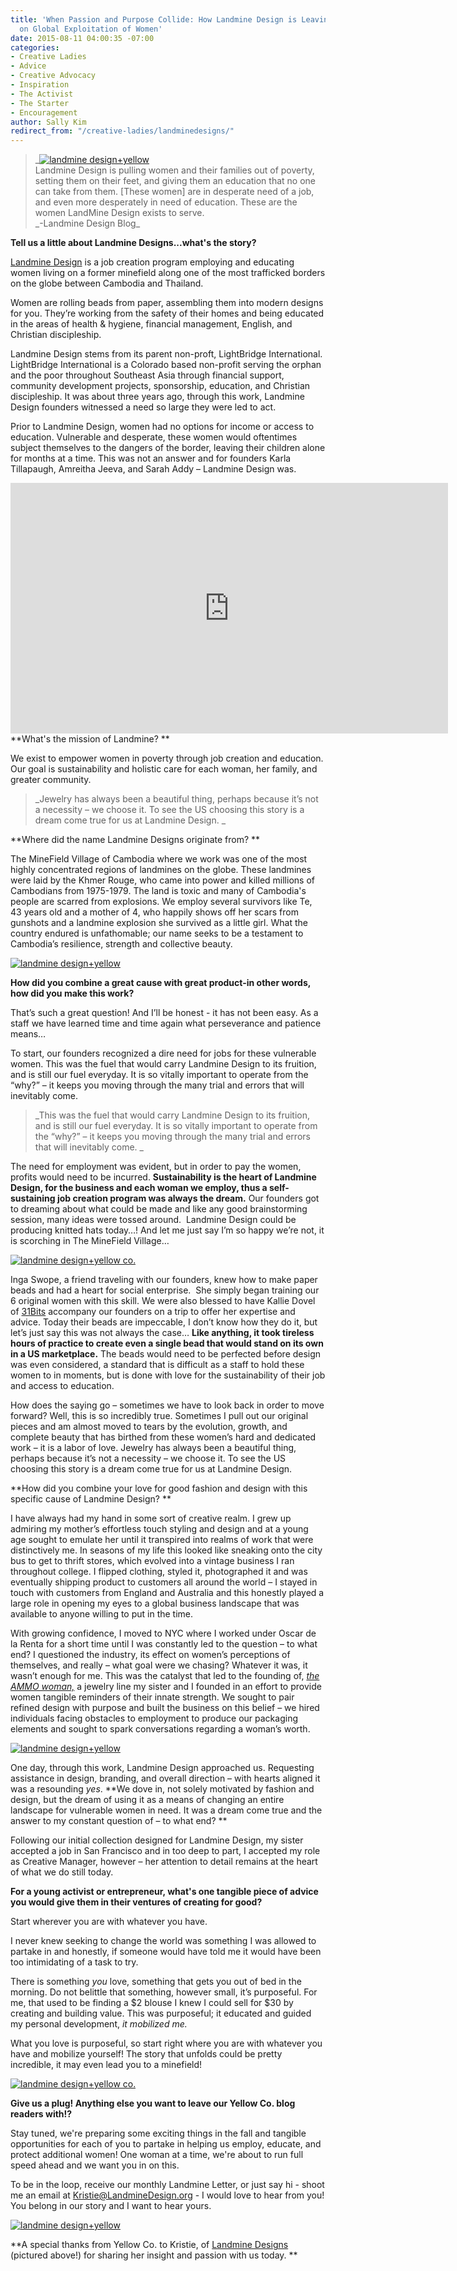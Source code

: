 ```yaml
---
title: 'When Passion and Purpose Collide: How Landmine Design is Leaving Their Mark
  on Global Exploitation of Women'
date: 2015-08-11 04:00:35 -07:00
categories:
- Creative Ladies
- Advice
- Creative Advocacy
- Inspiration
- The Activist
- The Starter
- Encouragement
author: Sally Kim
redirect_from: "/creative-ladies/landminedesigns/"
---
```


> _[![landmine design+yellow](https://yellow-blog-images.imgix.net/2015/08/Sew-Vuy.jpg)](https://yellow-blog-images.imgix.net/2015/08/Sew-Vuy.jpg)  
> Landmine Design is pulling women and their families out of poverty, setting them on their feet, and giving them an education that no one can take from them. [These women] are in desperate need of a job, and even more desperately in need of education. These are the women LandMine Design exists to serve.  
> _-Landmine Design Blog\_

**Tell us a little about Landmine Designs...what's the story?**

[Landmine Design](http://www.landminedesign.org/) is a job creation program employing and educating women living on a former minefield along one of the most trafficked borders on the globe between Cambodia and Thailand.

Women are rolling beads from paper, assembling them into modern designs for you. They’re working from the safety of their homes and being educated in the areas of health & hygiene, financial management, English, and Christian discipleship.

Landmine Design stems from its parent non-proft, LightBridge International. LightBridge International is a Colorado based non-profit serving the orphan and the poor throughout Southeast Asia through financial support, community development projects, sponsorship, education, and Christian discipleship. It was about three years ago, through this work, Landmine Design founders witnessed a need so large they were led to act.

Prior to Landmine Design, women had no options for income or access to education. Vulnerable and desperate, these women would oftentimes subject themselves to the dangers of the border, leaving their children alone for months at a time. This was not an answer and for founders Karla Tillapaugh, Amreitha Jeeva, and Sarah Addy – Landmine Design was.

<iframe width="700" height="401" src="https://www.youtube.com/embed/UnGoUKpPiSM" frameborder="0" allowfullscreen=""></iframe>  
**What's the mission of Landmine? **

We exist to empower women in poverty through job creation and education. Our goal is sustainability and holistic care for each woman, her family, and greater community.

> _Jewelry has always been a beautiful thing, perhaps because it’s not a necessity – we choose it. To see the US choosing this story is a dream come true for us at Landmine Design. _

**Where did the name Landmine Designs originate from? **

The MineField Village of Cambodia where we work was one of the most highly concentrated regions of landmines on the globe. These landmines were laid by the Khmer Rouge, who came into power and killed millions of Cambodians from 1975-1979\. The land is toxic and many of Cambodia's people are scarred from explosions. We employ several survivors like Te, 43 years old and a mother of 4, who happily shows off her scars from gunshots and a landmine explosion she survived as a little girl. What the country endured is unfathomable; our name seeks to be a testament to Cambodia’s resilience, strength and collective beauty.

[![landmine design+yellow](https://yellow-blog-images.imgix.net/2015/08/sarahlmd.jpg)](https://yellow-blog-images.imgix.net/2015/08/sarahlmd.jpg)

**How did you combine a great cause with great product-in other words, how did you make this work?**

That’s such a great question! And I’ll be honest - it has not been easy. As a staff we have learned time and time again what perseverance and patience means…

To start, our founders recognized a dire need for jobs for these vulnerable women. This was the fuel that would carry Landmine Design to its fruition, and is still our fuel everyday. It is so vitally important to operate from the “why?” – it keeps you moving through the many trial and errors that will inevitably come.

> _This was the fuel that would carry Landmine Design to its fruition, and is still our fuel everyday. It is so vitally important to operate from the “why?” – it keeps you moving through the many trial and errors that will inevitably come. _

The need for employment was evident, but in order to pay the women, profits would need to be incurred. **Sustainability is the heart of Landmine Design, for the business and each woman we employ, thus a self-sustaining job creation program was always the dream.** Our founders got to dreaming about what could be made and like any good brainstorming session, many ideas were tossed around.  Landmine Design could be producing knitted hats today…! And let me just say I’m so happy we’re not, it is scorching in The MineField Village…

[![landmine design+yellow co. ](https://yellow-blog-images.imgix.net/2015/08/SreyRoth-family.jpg)](https://yellow-blog-images.imgix.net/2015/08/SreyRoth-family.jpg)

Inga Swope, a friend traveling with our founders, knew how to make paper beads and had a heart for social enterprise.  She simply began training our 6 original women with this skill. We were also blessed to have Kallie Dovel of [31Bits](http://31bits.com/) accompany our founders on a trip to offer her expertise and advice. Today their beads are impeccable, I don’t know how they do it, but let’s just say this was not always the case… **Like anything, it took tireless hours of practice to create even a single bead that would stand on its own in a US marketplace.** The beads would need to be perfected before design was even considered, a standard that is difficult as a staff to hold these women to in moments, but is done with love for the sustainability of their job and access to education.

How does the saying go – sometimes we have to look back in order to move forward? Well, this is so incredibly true. Sometimes I pull out our original pieces and am almost moved to tears by the evolution, growth, and complete beauty that has birthed from these women’s hard and dedicated work – it is a labor of love. Jewelry has always been a beautiful thing, perhaps because it’s not a necessity – we choose it. To see the US choosing this story is a dream come true for us at Landmine Design.

**How did you combine your love for good fashion and design with this specific cause of Landmine Design? **

I have always had my hand in some sort of creative realm. I grew up admiring my mother’s effortless touch styling and design and at a young age sought to emulate her until it transpired into realms of work that were distinctively me. In seasons of my life this looked like sneaking onto the city bus to get to thrift stores, which evolved into a vintage business I ran throughout college. I flipped clothing, styled it, photographed it and was eventually shipping product to customers all around the world – I stayed in touch with customers from England and Australia and this honestly played a large role in opening my eyes to a global business landscape that was available to anyone willing to put in the time.

With growing confidence, I moved to NYC where I worked under Oscar de la Renta for a short time until I was constantly led to the question – to what end? I questioned the industry, its effect on women’s perceptions of themselves, and really – what goal were we chasing? Whatever it was, it wasn’t enough for me. This was the catalyst that led to the founding of, [_the AMMO woman,_](http://theammowoman.myshopify.com/) a jewelry line my sister and I founded in an effort to provide women tangible reminders of their innate strength. We sought to pair refined design with purpose and built the business on this belief – we hired individuals facing obstacles to employment to produce our packaging elements and sought to spark conversations regarding a woman’s worth.

[![landmine design+yellow](https://yellow-blog-images.imgix.net/2015/08/kitchen.jpg)](https://yellow-blog-images.imgix.net/2015/08/kitchen.jpg)

One day, through this work, Landmine Design approached us. Requesting assistance in design, branding, and overall direction – with hearts aligned it was a resounding _yes_. **We dove in, not solely motivated by fashion and design, but the dream of using it as a means of changing an entire landscape for vulnerable women in need. It was a dream come true and the answer to my constant question of – to what end? **

Following our initial collection designed for Landmine Design, my sister accepted a job in San Francisco and in too deep to part, I accepted my role as Creative Manager, however – her attention to detail remains at the heart of what we do still today.

**For a young activist or entrepreneur, what's one tangible piece of advice you would give them in their ventures of creating for good?**

Start wherever you are with whatever you have.

I never knew seeking to change the world was something I was allowed to partake in and honestly, if someone would have told me it would have been too intimidating of a task to try.

There is something *you* love, something that gets you out of bed in the morning. Do not belittle that something, however small, it’s purposeful. For me, that used to be finding a $2 blouse I knew I could sell for $30 by creating and building value. This was purposeful; it educated and guided my personal development, *it mobilized me.*

What you love is purposeful, so start right where you are with whatever you have and mobilize yourself! The story that unfolds could be pretty incredible, it may even lead you to a minefield!

[![landmine design+yellow co. ](https://yellow-blog-images.imgix.net/2015/08/SomKim-husandbaby.jpg)](https://yellow-blog-images.imgix.net/2015/08/SomKim-husandbaby.jpg)

**Give us a plug! Anything else you want to leave our Yellow Co. blog readers with!?**

Stay tuned, we're preparing some exciting things in the fall and tangible opportunities for each of you to partake in helping us employ, educate, and protect additional women! One woman at a time, we're about to run full speed ahead and we want you in on this.

To be in the loop, receive our monthly Landmine Letter, or just say hi - shoot me an email at [Kristie@LandmineDesign.org](mailto:Kristie@LandmineDesign.org) - I would love to hear from you! You belong in our story and I want to hear yours.

[![landmine design+yellow](https://yellow-blog-images.imgix.net/2015/08/mets2.jpg)](https://yellow-blog-images.imgix.net/2015/08/mets2.jpg)

**A special thanks from Yellow Co. to Kristie, of [Landmine Designs](http://www.landminedesign.org/) (pictured above!) for sharing her insight and passion with us today. **
